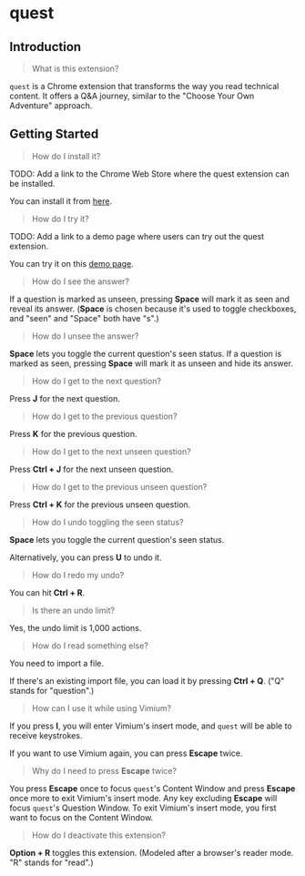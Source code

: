 # quest

## Introduction

> What is this extension?

`quest` is a Chrome extension that transforms the way you read technical content. It offers a Q&A journey, similar to the "Choose Your Own Adventure" approach.

## Getting Started

> How do I install it?

TODO: Add a link to the Chrome Web Store where the quest extension can be installed.

You can install it from [here]().

> How do I try it?

TODO: Add a link to a demo page where users can try out the quest extension.

You can try it on this [demo page]().

> How do I see the answer?

If a question is marked as unseen, pressing **Space** will mark it as seen and reveal its answer. (**Space** is chosen because it's used to toggle checkboxes, and "seen" and "Space" both have "s".)

> How do I unsee the answer?

**Space** lets you toggle the current question's seen status. If a question is marked as seen, pressing **Space** will mark it as unseen and hide its answer.

> How do I get to the next question?

Press **J** for the next question.

> How do I get to the previous question?

Press **K** for the previous question.

> How do I get to the next unseen question?

Press **Ctrl + J** for the next unseen question.

> How do I get to the previous unseen question?

Press **Ctrl + K** for the previous unseen question.

> How do I undo toggling the seen status?

**Space** lets you toggle the current question's seen status.

Alternatively, you can press **U** to undo it.

> How do I redo my undo?

You can hit **Ctrl + R**.

> Is there an undo limit?

Yes, the undo limit is 1,000 actions.

> How do I read something else?

You need to import a file.

If there's an existing import file, you can load it by pressing **Ctrl + Q**. ("Q" stands for "question".)

> How can I use it while using Vimium?

If you press **I**, you will enter Vimium's insert mode, and `quest` will be able to receive keystrokes.

If you want to use Vimium again, you can press **Escape** twice.

> Why do I need to press **Escape** twice?

You press **Escape** once to focus `quest`'s Content Window and press **Escape** once more to exit Vimium's insert mode. Any key excluding **Escape** will focus `quest`'s Question Window. To exit Vimium's insert mode, you first want to focus on the Content Window.

> How do I deactivate this extension?

**Option + R** toggles this extension. (Modeled after a browser's reader mode. "R" stands for "read".)

